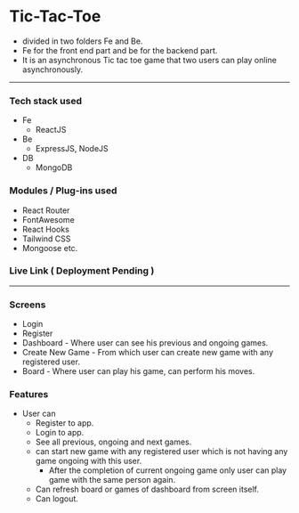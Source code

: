 # Tic-Tac-Toe
 - divided in two folders Fe and Be.
 - Fe for the front end part and be for the backend part.
 - It is an asynchronous Tic tac toe game that two users can play online asynchronously.

---

### Tech stack used
 - Fe
    - ReactJS 
 - Be
    - ExpressJS, NodeJS
 - DB
    - MongoDB 

### Modules / Plug-ins used
 - React Router
 - FontAwesome
 - React Hooks
 - Tailwind CSS
 - Mongoose
 etc.

### Live Link ( Deployment Pending )

---

### Screens
 - Login
 - Register
 - Dashboard - Where user can see his previous and ongoing games.
 - Create New Game - From which user can create new game with any registered user.
 - Board - Where user can play his game, can perform his moves.

### Features
 - User can 
   - Register to app.
   - Login to app.
   - See all previous, ongoing and next games.
   - can start new game with any registered user which is not having any game ongoing with this user.
     - After the completion of current ongoing game only user can play game with the same person again.
   - Can refresh board or games of dashboard from screen itself.
   - Can logout.
